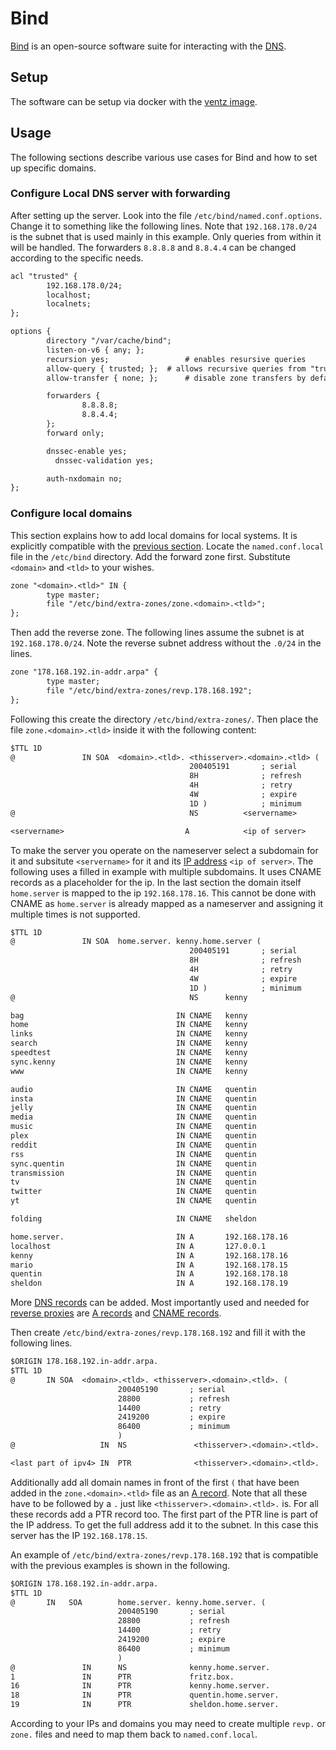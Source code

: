 # Bind

[Bind](https://www.isc.org/bind/) is an open-source software suite for
interacting with the [DNS](./dns.md).

## Setup

The software can be setup via docker with the
[ventz image](./docker/ventz_-_bind.md).

## Usage

The following sections describe various use cases for Bind and how to set up
specific domains.

### Configure Local DNS server with forwarding

After setting up the server.
Look into the file `/etc/bind/named.conf.options`.
Change it to something like the following lines.
Note that `192.168.178.0/24` is the subnet that is used mainly in this example.
Only queries from within it will be handled.
The forwarders `8.8.8.8` and `8.8.4.4` can be changed according to the specific
needs.

```txt
acl "trusted" {
        192.168.178.0/24;
        localhost;
        localnets;
};

options {
        directory "/var/cache/bind";
        listen-on-v6 { any; };
        recursion yes;                 # enables resursive queries
        allow-query { trusted; };  # allows recursive queries from "trusted" clients
        allow-transfer { none; };      # disable zone transfers by default

        forwarders {
                8.8.8.8;
                8.8.4.4;
        };
        forward only;

        dnssec-enable yes;
          dnssec-validation yes;

        auth-nxdomain no;
};
```

### Configure local domains

This section explains how to add local domains for local systems.
It is explicitly compatible with the
[previous section](#setup-a-local-dns-server-with-forwarding).
Locate the `named.conf.local` file in the `/etc/bind` directory.
Add the forward zone first.
Substitute `<domain>` and `<tld>` to your wishes.

```txt
zone "<domain>.<tld>" IN {
        type master;
        file "/etc/bind/extra-zones/zone.<domain>.<tld>";
};
```

Then add the reverse zone.
The following lines assume the subnet is at `192.168.178.0/24`.
Note the reverse subnet address without the `.0/24` in the lines.

```txt
zone "178.168.192.in-addr.arpa" {
        type master;
        file "/etc/bind/extra-zones/revp.178.168.192";
};
```

Following this create the directory `/etc/bind/extra-zones/`.
Then place the file `zone.<domain>.<tld>` inside it with the following content:

```txt
$TTL 1D
@               IN SOA  <domain>.<tld>. <thisserver>.<domain>.<tld> (
                                        200405191       ; serial
                                        8H              ; refresh
                                        4H              ; retry
                                        4W              ; expire
                                        1D )            ; minimum
@                                       NS          <servername>

<servername>                           A            <ip of server>
```


To make the server you operate on the nameserver select a subdomain for it and
subsitute `<servername>` for it and its [IP address](/wiki/ip_address.md) `<ip of server>`.
The following uses a filled in example with multiple subdomains.
It uses CNAME records as a placeholder for the ip.
In the last section the domain itself `home.server` is mapped to the ip
`192.168.178.16`.
This cannot be done with CNAME as `home.server` is already mapped as a
nameserver and assigning it multiple times is not supported.

```txt
$TTL 1D
@               IN SOA  home.server. kenny.home.server (
                                        200405191       ; serial
                                        8H              ; refresh
                                        4H              ; retry
                                        4W              ; expire
                                        1D )            ; minimum
@                                       NS      kenny

bag                                  IN CNAME   kenny
home                                 IN CNAME   kenny
links                                IN CNAME   kenny
search                               IN CNAME   kenny
speedtest                            IN CNAME   kenny
sync.kenny                           IN CNAME   kenny
www                                  IN CNAME   kenny

audio                                IN CNAME   quentin
insta                                IN CNAME   quentin
jelly                                IN CNAME   quentin
media                                IN CNAME   quentin
music                                IN CNAME   quentin
plex                                 IN CNAME   quentin
reddit                               IN CNAME   quentin
rss                                  IN CNAME   quentin
sync.quentin                         IN CNAME   quentin
transmission                         IN CNAME   quentin
tv                                   IN CNAME   quentin
twitter                              IN CNAME   quentin
yt                                   IN CNAME   quentin

folding                              IN CNAME   sheldon

home.server.                         IN A       192.168.178.16
localhost                            IN A       127.0.0.1
kenny                                IN A       192.168.178.16
mario                                IN A       192.168.178.15
quentin                              IN A       192.168.178.18
sheldon                              IN A       192.168.178.19
```

More [DNS records](./dns.md#records) can be added.
Most importantly used and needed for [reverse proxies](./reverse-proxy.md) are
[A records](./dns.md#a-record) and [CNAME records](./dns.md#cname-record).

Then create `/etc/bind/extra-zones/revp.178.168.192` and fill it with the
following lines.

```txt
$ORIGIN 178.168.192.in-addr.arpa.
$TTL 1D
@       IN SOA  <domain>.<tld>. <thisserver>.<domain>.<tld>. (
                        200405190       ; serial
                        28800           ; refresh
                        14400           ; retry
                        2419200         ; expire
                        86400           ; minimum
                        )
@                   IN  NS               <thisserver>.<domain>.<tld>.

<last part of ipv4> IN  PTR              <thisserver>.<domain>.<tld>.
```

Additionally add all domain names in front of the first `(` that have been
added in the `zone.<domain>.<tld>` file as an [A record](./dns.md#a-record).
Note that all these have to be followed by a `.` just like
`<thisserver>.<domain>.<tld>.` is.
For all these records add a PTR record too.
The first part of the PTR line is part of the IP address.
To get the full address add it to the subnet.
In this case this server has the IP `192.168.178.15`.

An example of `/etc/bind/extra-zones/revp.178.168.192` that is compatible with
the previous examples is shown in the following.

```txt
$ORIGIN 178.168.192.in-addr.arpa.
$TTL 1D
@       IN   SOA        home.server. kenny.home.server. (
                        200405190       ; serial
                        28800           ; refresh
                        14400           ; retry
                        2419200         ; expire
                        86400           ; minimum
                        )
@               IN      NS              kenny.home.server.
1               IN      PTR             fritz.box.
16              IN      PTR             kenny.home.server.
18              IN      PTR             quentin.home.server.
19              IN      PTR             sheldon.home.server.
```

According to your IPs and domains you may need to create multiple `revp.` or
`zone.` files and need to map them back to `named.conf.local`.
